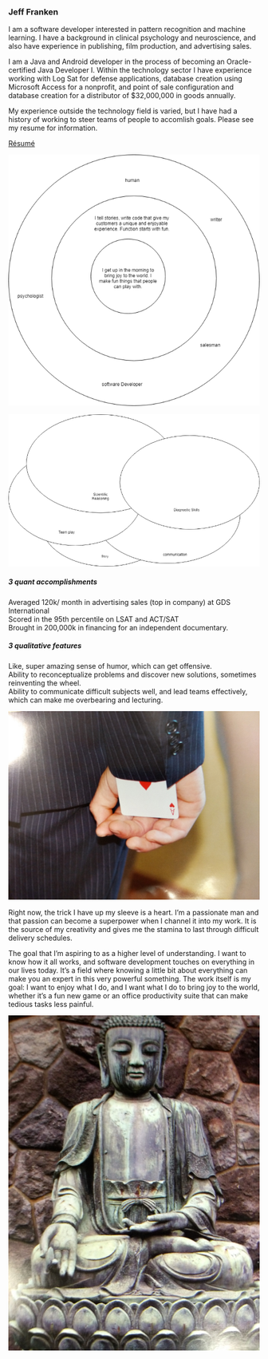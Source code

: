### Jeff Franken

I am a software developer interested in pattern recognition and machine learning. I have a background in clinical psychology and neuroscience, and also have experience in publishing, film production, and advertising sales.

I am a Java and Android developer in the process of becoming an Oracle-certified Java Developer I. Within the technology sector I have experience working with Log Sat for defense applications, database creation using Microsoft Access for a nonprofit, and point of sale configuration and database creation for a distributor of $32,000,000 in goods annually. 

My experience outside the technology field is varied, but I have had a history of working to steer teams of people to accomlish goals. Please see my resume for information.

[R&eacute;sum&eacute;](resume.md)

![ProDev Golden Circle](goldencircle.png)

![ProDev Overlapping Bubbles of Awesomeness](madskillz.png) 

##### 3 quant accomplishments

Averaged 120k/ month in advertising sales (top in company) at GDS International  
Scored in the 95th percentile on LSAT and ACT/SAT  
Brought in 200,000k in financing for an independent documentary.  

##### 3 qualitative features

Like, super amazing sense of humor, which can get offensive.  
Ability to reconceptualize problems and discover new solutions, sometimes reinventing the wheel.  
Ability to communicate difficult subjects well, and lead teams effectively, which can make me overbearing and lecturing.  

![Trick up my Sleeve](IMG_20190611_093159051.jpg)

Right now, the trick I have up my sleeve is a heart. I’m a passionate man and that passion can become a superpower when I channel it into my work. It is the source of my creativity and gives me the stamina to last through difficult delivery schedules.

The goal that I’m aspiring to as a higher level of understanding.  I want to know how it all works, and software development touches on everything in our lives today. It’s a field where knowing a little bit about everything can make you an expert in this very powerful something. The work itself is my goal: I want to enjoy what I do, and I want what I do to bring joy to the world, whether it’s a fun new game or an office productivity suite that can make tedious tasks less painful.

![Buddha](IMG_20190611_093256506.jpg)
